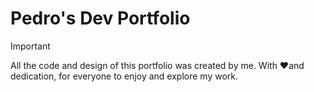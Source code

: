 # Pedro's Dev Portfolio

> [!IMPORTANT]
> All the code and design of this portfolio was created by me. With ❤️and dedication, for everyone to enjoy and explore my work.
